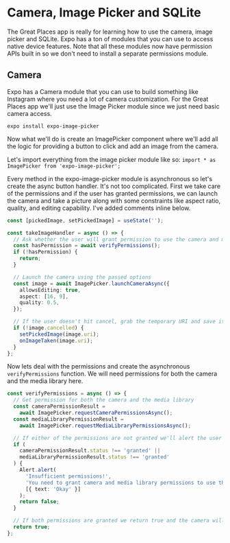 # Camera, Image Picker and SQLite

The Great Places app is really for learning how to use the camera, image picker and SQLite. Expo has a ton of modules that you can use to access native device features. Note that all these modules now have permission APIs built in so we don't need to install a separate permissions module.

## Camera

Expo has a Camera module that you can use to build something like Instagram where you need a lot of camera customization. For the Great Places app we'll just use the Image Picker module since we just need basic camera access.

`expo install expo-image-picker`

Now what we'll do is create an ImagePicker component where we'll add all the logic for providing a button to click and add an image from the camera.

Let's import everything from the image picker module like so:
`import * as ImagePicker from 'expo-image-picker';`

Every method in the expo-image-picker module is asynchronous so let's create the async button handler. It's not too complicated. First we take care of the permissions and if the user has granted permissions, we can launch the camera and take a picture along with some constraints like aspect ratio, quality, and editing capability. I've added comments inline below.

```ts
const [pickedImage, setPickedImage] = useState('');

const takeImageHandler = async () => {
  // Ask whether the user will grant permission to use the camera and media library. If it has been granted move along. verifyPermissions will be created soon.
  const hasPermission = await verifyPermissions();
  if (!hasPermission) {
    return;
  }

  // Launch the camera using the passed options
  const image = await ImagePicker.launchCameraAsync({
    allowsEditing: true,
    aspect: [16, 9],
    quality: 0.5,
  });

  // If the user doesn't hit cancel, grab the temporary URI and save it in state which will in turn be used to instantly display a sample of the image. We will also trigger a prop function so that the parent components can do something with the URI
  if (!image.cancelled) {
    setPickedImage(image.uri);
    onImageTaken(image.uri);
  }
};
```

Now lets deal with the permissions and create the asynchronous `verifyPermissions` function. We will need permissions for both the camera and the media library here.

```ts
const verifyPermissions = async () => {
  // Get permission for both the camera and the media library
  const cameraPermissionResult =
    await ImagePicker.requestCameraPermissionsAsync();
  const mediaLibraryPermissionResult =
    await ImagePicker.requestMediaLibraryPermissionsAsync();

  // If either of the permissions are not granted we'll alert the user the the permissions are insufficient and also return false so that our camera module will not launch.
  if (
    cameraPermissionResult.status !== 'granted' ||
    mediaLibraryPermissionResult.status !== 'granted'
  ) {
    Alert.alert(
      'Insufficient permissions!',
      'You need to grant camera and media library permissions to use this app.',
      [{ text: 'Okay' }]
    );
    return false;
  }

  // If both permissions are granted we return true and the camera will launch
  return true;
};
```
